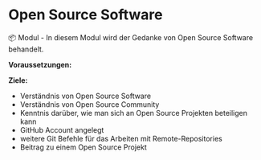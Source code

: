 # Open Source Software
📦 Modul - In diesem Modul wird der Gedanke von Open Source Software behandelt.

__Voraussetzungen:__


__Ziele:__

- Verständnis von Open Source Software
- Verständnis von Open Source Community
- Kenntnis darüber, wie man sich an Open Source Projekten beteiligen kann
- GitHub Account angelegt
- weitere Git Befehle für das Arbeiten mit Remote-Repositories
- Beitrag zu einem Open Source Projekt
